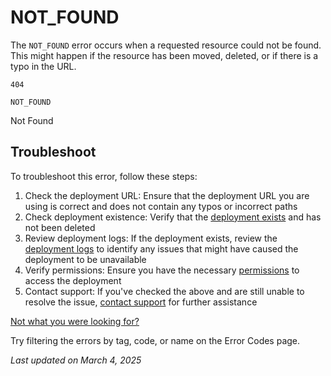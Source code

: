 # NOT_FOUND

The `NOT_FOUND` error occurs when a requested resource could not be found. This might happen if the resource has been moved, deleted, or if there is a typo in the URL.

`404`

`NOT_FOUND`

Not Found

## Troubleshoot

To troubleshoot this error, follow these steps:

1. Check the deployment URL: Ensure that the deployment URL you are using is correct and does not contain any typos or incorrect paths
2. Check deployment existence: Verify that the [deployment exists](/docs/projects/project-dashboard#deployments) and has not been deleted
3. Review deployment logs: If the deployment exists, review the [deployment logs](/docs/deployments/logs) to identify any issues that might have caused the deployment to be unavailable
4. Verify permissions: Ensure you have the necessary [permissions](/docs/accounts/team-members-and-roles) to access the deployment
5. Contact support: If you've checked the above and are still unable to resolve the issue, [contact support](/help#issues) for further assistance

[Not what you were looking for?](/docs/errors)

Try filtering the errors by tag, code, or name on the Error Codes page.

_Last updated on March 4, 2025_

